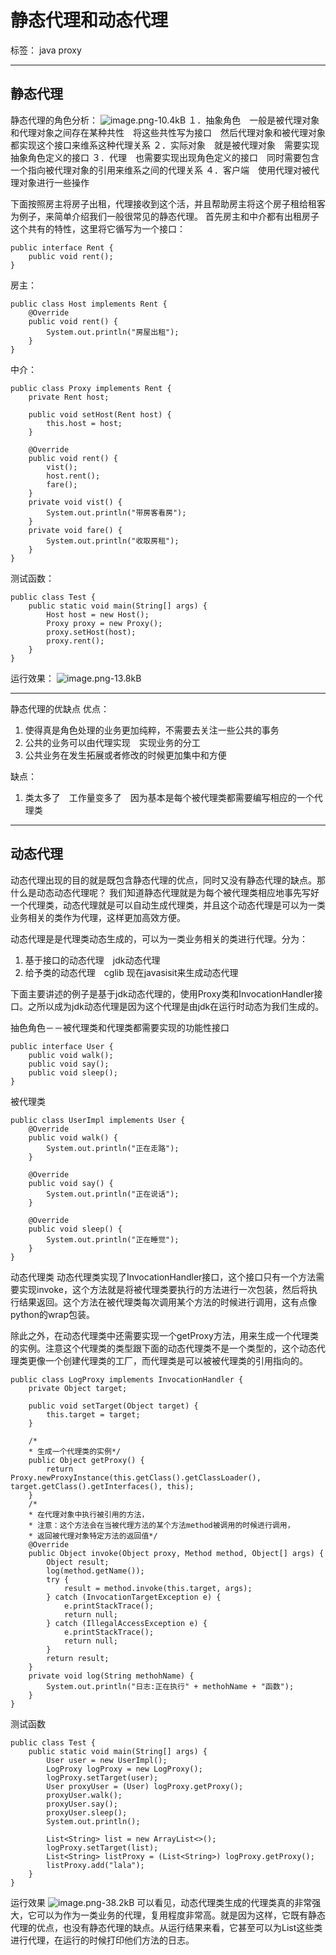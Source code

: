 # 静态代理和动态代理

标签： java proxy


----------
## 静态代理 ##
静态代理的角色分析：
![image.png-10.4kB][1]
１．抽象角色　一般是被代理对象和代理对象之间存在某种共性　将这些共性写为接口　然后代理对象和被代理对象都实现这个接口来维系这种代理关系
２．实际对象　就是被代理对象　需要实现抽象角色定义的接口
３．代理　也需要实现出现角色定义的接口　同时需要包含一个指向被代理对象的引用来维系之间的代理关系
４．客户端　使用代理对被代理对象进行一些操作

下面按照房主将房子出租，代理接收到这个活，并且帮助房主将这个房子租给租客为例子，来简单介绍我们一般很常见的静态代理。
首先房主和中介都有出租房子这个共有的特性，这里将它循写为一个接口：
```
public interface Rent {
    public void rent();
}
```
房主：
```
public class Host implements Rent {
    @Override
    public void rent() {
        System.out.println("房屋出租");
    }
}
```
中介：
```
public class Proxy implements Rent {
    private Rent host;

    public void setHost(Rent host) {
        this.host = host;
    }

    @Override
    public void rent() {
        vist();
        host.rent();
        fare();
    }
    private void vist() {
        System.out.println("带房客看房");
    }
    private void fare() {
        System.out.println("收取房租");
    }
}
```
测试函数：
```
public class Test {
    public static void main(String[] args) {
        Host host = new Host();
        Proxy proxy = new Proxy();
        proxy.setHost(host);
        proxy.rent();
    }
}
```
运行效果：
![image.png-13.8kB][2]


----------
静态代理的优缺点
优点：

 1. 使得真是角色处理的业务更加纯粹，不需要去关注一些公共的事务
 2. 公共的业务可以由代理实现　实现业务的分工
 3. 公共业务在发生拓展或者修改的时候更加集中和方便

缺点：

 1. 类太多了　工作量变多了　因为基本是每个被代理类都需要编写相应的一个代理类


----------
## 动态代理 ##
动态代理出现的目的就是既包含静态代理的优点，同时又没有静态代理的缺点。那什么是动态动态代理呢？
我们知道静态代理就是为每个被代理类相应地事先写好一个代理类，动态代理就是可以自动生成代理类，并且这个动态代理是可以为一类业务相关的类作为代理，这样更加高效方便。

动态代理是是代理类动态生成的，可以为一类业务相关的类进行代理。分为：

 1. 基于接口的动态代理　jdk动态代理
 2. 给予类的动态代理　cglib
现在javasisit来生成动态代理

下面主要讲述的例子是基于jdk动态代理的，使用Proxy类和InvocationHandler接口。之所以成为jdk动态代理是因为这个代理是由jdk在运行时动态为我们生成的。

抽色角色－－被代理类和代理类都需要实现的功能性接口

    public interface User {
        public void walk();
        public void say();
        public void sleep();
    }

被代理类

    public class UserImpl implements User {
        @Override
        public void walk() {
            System.out.println("正在走路");
        }
    
        @Override
        public void say() {
            System.out.println("正在说话");
        }
    
        @Override
        public void sleep() {
            System.out.println("正在睡觉");
        }
    }

动态代理类
动态代理类实现了InvocationHandler接口，这个接口只有一个方法需要实现invoke，这个方法就是将被代理类要执行的方法进行一次包装，然后将执行结果返回。这个方法在被代理类每次调用某个方法的时候进行调用，这有点像python的wrap包装。

除此之外，在动态代理类中还需要实现一个getProxy方法，用来生成一个代理类的实例。注意这个代理类的类型跟下面的动态代理类不是一个类型的，这个动态代理类更像一个创建代理类的工厂，而代理类是可以被被代理类的引用指向的。
```
public class LogProxy implements InvocationHandler {
    private Object target;

    public void setTarget(Object target) {
        this.target = target;
    }

    /*
    * 生成一个代理类的实例*/
    public Object getProxy() {
        return Proxy.newProxyInstance(this.getClass().getClassLoader(), target.getClass().getInterfaces(), this);
    }
    /*
    * 在代理对象中执行被引用的方法，
    * 注意：这个方法会在当被代理方法的某个方法method被调用的时候进行调用，
    * 返回被代理对象特定方法的返回值*/
    @Override
    public Object invoke(Object proxy, Method method, Object[] args) {
        Object result;
        log(method.getName());
        try {
            result = method.invoke(this.target, args);
        } catch (InvocationTargetException e) {
            e.printStackTrace();
            return null;
        } catch (IllegalAccessException e) {
            e.printStackTrace();
            return null;
        }
        return result;
    }
    private void log(String methohName) {
        System.out.println("日志:正在执行" + methohName + "函数");
    }
}
```

测试函数
```
public class Test {
    public static void main(String[] args) {
        User user = new UserImpl();
        LogProxy logProxy = new LogProxy();
        logProxy.setTarget(user);
        User proxyUser = (User) logProxy.getProxy();
        proxyUser.walk();
        proxyUser.say();
        proxyUser.sleep();
        System.out.println();

        List<String> list = new ArrayList<>();
        logProxy.setTarget(list);
        List<String> listProxy = (List<String>) logProxy.getProxy();
        listProxy.add("lala");
    }
}
```

运行效果
![image.png-38.2kB][3]
可以看见，动态代理类生成的代理类真的非常强大，它可以为作为一类业务的代理，复用程度非常高。就是因为这样，它既有静态代理的优点，也没有静态代理的缺点。从运行结果来看，它甚至可以为List这些类进行代理，在运行的时候打印他们方法的日志。
 


  [1]: http://static.zybuluo.com/gzm1997/zzxbo8jvwjkkv6ya5vxs3c5z/image.png
  [2]: http://static.zybuluo.com/gzm1997/57j24bbu9mfoaaojxd367g6g/image.png
  [3]: http://static.zybuluo.com/gzm1997/jxm5n9l705v3sv62hn6pp9lr/image.png